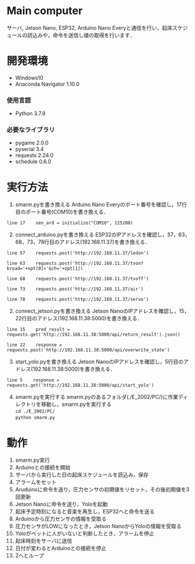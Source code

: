 # Main computer
サーバ, Jetson Nano, ESP32, Arduino Nano Everyと通信を行い，起床スケジュールの読込みや，命令を送信し値の取得を行います．

# 開発環境
  - Windows10
  - Anaconda Navigator 1.10.0

### 使用言語
  - Python 3.7.9

### 必要なライブラリ
  - pygame 2.0.0
  - pyserial 3.4
  - requests 2.24.0
  - schedule 0.6.0

# 実行方法
1. smarm.pyを書き換える
Arduino Nano Everyのポート番号を確認し，17行目のポート番号(COM10)を書き換える．
```
line 17    sen_ard = initialize("COM10", 115200)
```
2. connect_arduino.pyを書き換える
ESP32のIPアドレスを確認し，57，63，68，73，78行目のアドレス(192.168.11.37)を書き換える．
```
line 57    requests.post('http://192.168.11.37/ledon')
```
```
line 63    requests.post('http://192.168.11.37/tvon?broad='+opt[0]+'&ch='+opt[1])
```
```
line 68    requests.post('http://192.168.11.37/tvoff')
```
```
line 73    requests.post('http://192.168.11.37/air')
```
```
line 78    requests.post('http://192.168.11.37/servo')
```
2. connect_jetson.pyを書き換える
Jetson NanoのIPアドレスを確認し，15，22行目のアドレス(192.168.11.38:5000)を書き換える．
```
line 15    pred_result = requests.get('http://192.168.11.38:5000/api/return_result').json()
```
```
line 22    response = requests.post('http://192.168.11.38:5000/api/overwrite_state')
```
3. start_yolo.pyを書き換える
Jetson NanoのIPアドレスを確認し，5行目のアドレス(192.168.11.38:5000)を書き換える．
```
line 5    response = requests.get('http://192.168.11.38:5000/api/start_yolo')
```
4. smarm.pyを実行する
smarm.pyのあるフォルダ(./E_2002/PC/)に作業ディレクトリを移動し，smarm.pyを実行する<br>
`cd ./E_2002/PC/`<br>
`python smarm.py`

# 動作
1. smarm.py実行
2. Arduinoとの接続を開始
3. サーバから実行した日の起床スケジュールを読込み，保存
4. アラームをセット
5. Aruduinoに命令を送り，圧力センサの初期値をリセット，その後初期値を3回更新
6. Jetson Nanoに命令を送り，Yoloを起動
7. 起床予定時刻になると音楽を再生し，ESP32へと命令を送る
8. Arduinoから圧力センサの情報を受取る
9. 圧力センサがLOWになったとき，Jetson NanoからYoloの情報を受取る
10. Yoloがベットに人がいないと判断したとき，アラームを停止
11. 起床時刻をサーバに送信
12. 日付が変わるとArduinoとの接続を停止
13. 2へとループ